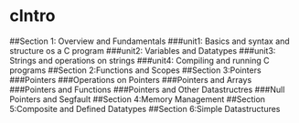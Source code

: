 # cIntro

##Section 1: Overview and Fundamentals
###unit1: Basics and syntax and structure os a C program
###unit2: Variables and Datatypes
###unit3: Strings and operations on strings
###unit4: Compiling and running C programs
##Section 2:Functions and Scopes
##Section 3:Pointers 
###Pointers
###Operations on Pointers
###Pointers and Arrays
###Pointers and Functions
###Pointers and Other Datastructres
###Null Pointers and Segfault
##Section 4:Memory Management
##Section 5:Composite and Defined Datatypes
##Section 6:Simple Datastructures



